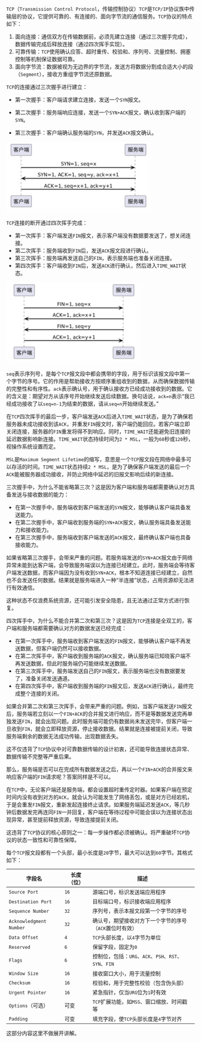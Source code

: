 `TCP`（`Transmission Control Protocol`，传输控制协议）`TCP`是`TCP/IP`协议族中传输层的协议，它提供可靠的、有连接的、面向字节流的通信服务。`TCP`协议的特点如下：

1. 面向连接：通信双方在传输数据前，必须先建立连接（通过三次握手完成），数据传输完成后释放连接（通过四次挥手实现）。
2. 可靠传输：`TCP`使用确认应答、超时重传、校验和、序列号、流量控制、拥塞控制等机制保证数据可靠。
3. 面向字节流：数据被视为无边界的字节流，发送方将数据分割成合适大小的段（`Segment`），接收方重组字节流还原数据。

`TCP`的连接通过三次握手进行建立：

- 第一次握手：客户端请求建立连接，发送一个`SYN`报文。

- 第二次握手：服务端响应连接，发送一个`SYN+ACK`报文，确认收到客户端的`SYN`。

- 第三次握手：客户端确认服务端的`SYN`，并发送`ACK`报文确认。

<img src="image/image-20250803212705599.png" alt="image-20250803212705599" style="zoom:50%;" />

`TCP`连接的断开通过四次挥手完成：

- 第一次挥手：客户端发送`FIN`报文，表示客户端没有数据要发送了，想关闭连接。
- 第二次挥手：服务端收到`FIN`后，发送`ACK`报文段进行确认。
- 第三次挥手：服务端再发送自己的`FIN`，表示服务端也准备关闭连接。
- 第四次挥手：客户端收到`FIN`后，发送`ACK`进行确认，然后进入`TIME_WAIT`状态。

<img src="image/image-20250803212443508.png" alt="image-20250803212443508" style="zoom:50%;" />

`seq`表示序列号，是每个`TCP`报文段中都会携带的字段，用于标识该报文段中第一个字节的序号。它的作用是帮助接收方按顺序重组收到的数据，从而确保数据传输的完整性和有序性。`ack`表示确认号，用于确认接收方已经成功接收到的数据。它的含义是：期望对方从该序号开始继续发送后续数据。换句话说，`ack=n`表示“我已经成功接收了以`seq=n-1`为结束的数据，请从`seq=n`开始继续发送。”

在`TCP`四次挥手的最后一步，客户端发送`ACK`后进入`TIME_WAIT`状态，是为了确保若服务器未成功接收到该`ACK`，并重发`FIN`报文时，客户端仍能回应。若客户端立即关闭连接，服务器的`FIN`重发将得不到响应。同时，`TIME_WAIT`还能避免旧连接的延迟数据影响新连接。`TIME_WAIT`状态持续时间为`2 * MSL`，一般为`60`秒或`120`秒，视操作系统设置而定。

`MSL`是`Maximum Segment Lifetime`的缩写，意思是一个`TCP`报文段在网络中最多可以存活的时间。`TIME_WAIT`状态持续`2 * MSL`，是为了确保客户端发送的最后一个`ACK`能被服务器成功接收，并防止网络中延迟的旧报文影响后续的新连接。

三次握手中，为什么不能省略第三次？这是因为客户端和服务端都需要确认对方具备发送与接收数据的能力：

- 在第一次握手中，服务端收到客户端发送的`SYN`报文，能够确认客户端具备发送能力。
- 在第二次握手中，客户端收到服务端的`SYN+ACK`报文，确认服务端具备发送能力和接收能力。
- 在第三次握手中，服务端收到客户端发送的`ACK`报文，最终确认客户端也具备接收能力。

如果省略第三次握手，会带来严重的问题。若服务端发送的`SYN+ACK`报文由于网络异常未能到达客户端，会导致服务端误以为连接已经建立。此时，服务端会等待客户端发送数据，而客户端因为没有收到`SYN+ACK`，根本不知道连接已经建立，自然也不会发送任何数据。结果就是服务端进入一种“半连接”状态，占用资源却无法进行有效通信。

这种状态不仅浪费系统资源，还可能引发安全隐患，且无法通过正常方式进行恢复。

四次挥手中，为什么不能合并第二次和第三次？这是因为`TCP`连接是全双工的，客户端和服务端都需要确认对方的数据发送已经完成：

- 在第一次挥手中，服务端收到客户端发送的`FIN`报文，能够确认客户端不再发送数据，但客户端仍然可以接收数据。
- 在第二次挥手中，客户端收到服务端的`ACK`报文，确认服务端已知晓客户端不再发送数据，但此时服务端仍可能继续发送数据。
- 在第三次挥手中，服务端发送自己的`FIN`报文，表示服务端也没有数据要发了，准备关闭发送通道。
- 在第四次挥手中，客户端收到服务端的`FIN`报文后，发送`ACK`进行确认，最终完成整个连接的关闭。

如果合并第二次和第三次挥手，会带来严重的问题。例如，当客户端发送`FIN`报文后，服务端若立刻以一个`FIN+ACK`的合并报文进行响应，而不是等数据发送完再单独发送`FIN`，就会出现问题。此时服务端可能仍有数据尚未发送完毕，但客户端一旦收到`FIN`，就会立即释放资源，停止接收数据。结果就是连接被提前关闭，导致服务端剩余的数据无法成功传输，出现数据丢失。

这不仅违背了`TCP`协议中对可靠数据传输的设计初衷，还可能导致连接状态异常、数据传输不完整等严重后果。

那么，服务端是否可以在完成所有数据发送之后，再以一个`FIN+ACK`的合并报文来响应客户端的`FIN`请求呢？答案同样是不可以。

在`TCP`中，无论客户端还是服务端，都会设置超时重传定时器。如果客户端在预定时间内没有收到对方的`ACK`，就会认为可能发生了网络丢包，或是对方已经宕机，于是会重发`FIN`报文，重新发起连接终止请求。如果服务端延迟发送`ACK`，等几秒钟后数据发完再连同`FIN`一并回复，客户端在等待过程中可能会误以为连接状态出现异常，甚至提前释放资源，导致连接提前关闭。

这违背了`TCP`协议的核心原则之一：每一步操作都必须被确认。将严重破坏`TCP`协议的状态一致性和可靠性保障。

每个`TCP`报文段都有一个头部，最小长度是`20`字节，最大可以达到`60`字节。其格式如下：

| 字段名                  | 长度（位） | 描述                                                    |
| ----------------------- | ---------- | ------------------------------------------------------- |
| `Source Port`           | `16`       | 源端口号，标识发送端应用程序                            |
| `Destination Port`      | `16`       | 目标端口号，标识接收端应用程序                          |
| `Sequence Number`       | `32`       | 序列号，表示本报文段第一个字节的序号                    |
| `Acknowledgment Number` | `32`       | 确认号，期望接收对方下一个字节的序号（`ACK`置位时有效） |
| `Data Offset`           | `4`        | `TCP`头部长度，以`4`字节为单位                          |
| `Reserved`              | `6`        | 保留字段，固定为`0`                                     |
| `Flags`                 | `6`        | 控制位，包括：`URG`、`ACK`、`PSH`、`RST`、`SYN`、`FIN`  |
| `Window Size`           | `16`       | 接收窗口大小，用于流量控制                              |
| `Checksum`              | `16`       | 校验和，用于完整性校验（包含伪头部）                    |
| `Urgent Pointer`        | `16`       | 紧急指针，仅当`URG`位为`1`时有效                        |
| `Options`（可选）       | 可变       | `TCP`扩展功能，如`MSS`、窗口缩放、时间戳等              |
| `Padding`               | 可变       | 填充字段，使`TCP`头部长度是`4`字节对齐                  |

这部分内容这里不做展开讲解。